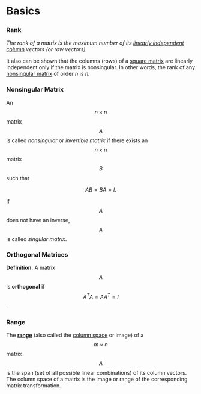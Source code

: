 # Basics

### Rank

_The rank of a matrix is the maximum number of its_ [_linearly independent column_](https://www.sciencedirect.com/topics/mathematics/linearly-independent-column) _vectors (or row vectors)._

It also can be shown that the columns (rows) of a [square matrix](https://www.sciencedirect.com/topics/mathematics/square-matrix) are linearly independent only if the matrix is nonsingular. In other words, the rank of any [nonsingular matrix](https://www.sciencedirect.com/topics/mathematics/nonsingular-matrix) of order _n_ is _n._

### Nonsingular Matrix

An $$n \times n$$ matrix $$A$$ is called _nonsingular_ or _invertible matrix_ if there exists an $$n \times n$$ matrix $$B$$ such that

$$
AB=BA=I.
$$

If $$A$$ does not have an inverse, $$A$$ is called _singular matrix_.

### **Orthogonal Matrices**

**Definition.** A matrix $$A$$ is **orthogonal** if $$A^TA=AA^T=I$$.

### Range

The [**range**](https://mathworld.wolfram.com/ColumnSpace.html) (also called the [column space](https://mathworld.wolfram.com/ColumnSpace.html) or image) of a $$m \times n$$ matrix $$A$$ is the span (set of all possible linear combinations) of its column vectors. The column space of a matrix is the image or range of the corresponding matrix transformation.


